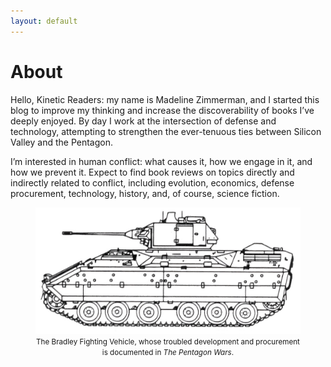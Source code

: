 ```yaml
---
layout: default
---
```


# About

Hello, Kinetic Readers: my name is Madeline Zimmerman, and I started this blog to improve my thinking and increase the discoverability of books I’ve deeply enjoyed. By day I work at the intersection of defense and technology, attempting to strengthen the ever-tenuous ties between Silicon Valley and the Pentagon.

I’m interested in human conflict: what causes it, how we engage in it, and how we prevent it. Expect to find book reviews on topics directly and indirectly related to conflict, including evolution, economics, defense procurement, technology, history, and, of course, science fiction.

<figure>
  <img alt="Bradley Fighting Vehicle" src="/assets/img/bfv.jpg" />
  <figcaption><center><small>
    The Bradley Fighting Vehicle, whose troubled development and procurement is documented in <i>The Pentagon Wars</i>.
  </small></center></figcaption>
</figure>
